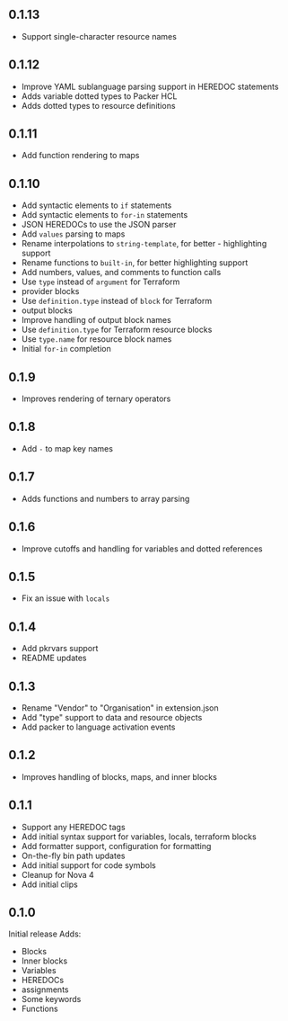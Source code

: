 ## 0.1.13

- Support single-character resource names

## 0.1.12

- Improve YAML sublanguage parsing support in HEREDOC statements
- Adds variable dotted types to Packer HCL
- Adds dotted types to resource definitions

## 0.1.11

- Add function rendering to maps

## 0.1.10

- Add syntactic elements to `if` statements
- Add syntactic elements to `for-in` statements
- JSON HEREDOCs to use the JSON parser
- Add `values` parsing to maps
- Rename interpolations to `string-template`, for better - highlighting support
- Rename functions to `built-in`, for better highlighting support
- Add numbers, values, and comments to function calls
- Use `type` instead of `argument` for Terraform
-   provider blocks
- Use `definition.type` instead of `block` for Terraform
-   output blocks
- Improve handling of output block names
- Use `definition.type` for Terraform resource blocks
- Use `type.name` for resource block names
- Initial `for-in` completion

## 0.1.9

- Improves rendering of ternary operators

## 0.1.8

- Add `-` to map key names

## 0.1.7

- Adds functions and numbers to array parsing

## 0.1.6

- Improve cutoffs and handling for variables and dotted references

## 0.1.5

- Fix an issue with `locals`

## 0.1.4

- Add pkrvars support
- README updates

## 0.1.3

- Rename "Vendor" to "Organisation" in extension.json
- Add "type" support to data and resource objects
- Add packer to language activation events

## 0.1.2

- Improves handling of blocks, maps, and inner blocks

## 0.1.1

- Support any HEREDOC tags
- Add initial syntax support for variables, locals, terraform blocks
- Add formatter support, configuration for formatting
- On-the-fly bin path updates
- Add initial support for code symbols
- Cleanup for Nova 4
- Add initial clips


## 0.1.0

Initial release
Adds:
 - Blocks
 - Inner blocks
 - Variables
 - HEREDOCs
 - assignments
 - Some keywords
 - Functions
 